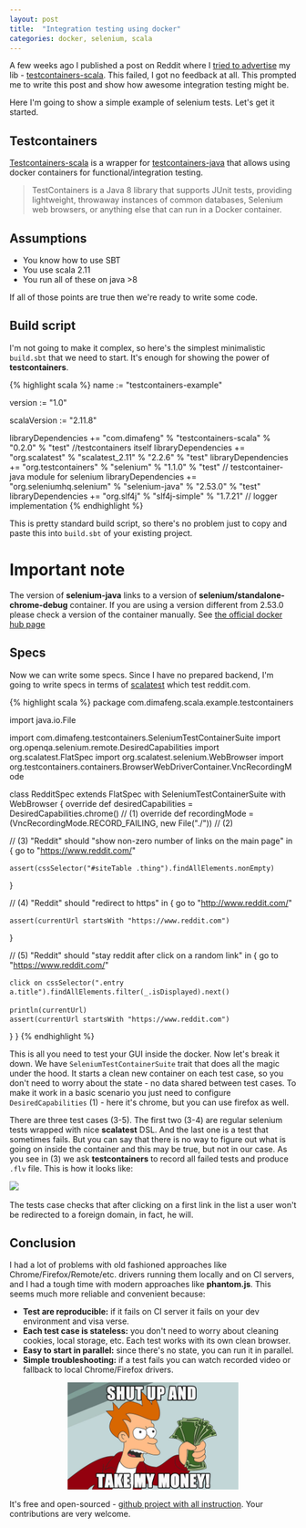 ```yaml
---
layout: post
title:  "Integration testing using docker"
categories: docker, selenium, scala
---
```


A few weeks ago I published a post on Reddit where I [tried to advertise][2] my lib - [testcontainers-scala][1].
This failed, I got no feedback at all. This prompted me to write this post and show how awesome integration testing might be.

Here I'm going to show a simple example of selenium tests. Let's get it started.

## Testcontainers

[Testcontainers-scala][1] is a wrapper for [testcontainers-java][4] that allows using docker containers for functional/integration testing.

>TestContainers is a Java 8 library that supports JUnit tests, providing lightweight, throwaway instances of common databases, Selenium web browsers, or anything else that can run in a Docker container.

## Assumptions

* You know how to use SBT
* You use scala 2.11
* You run all of these on java >8

If all of those points are true then we're ready to write some code.

## Build script

I'm not going to make it complex, so here's the simplest minimalistic `build.sbt` that we need to start. It's enough for showing the power of **testcontainers**.

{% highlight scala %}
name := "testcontainers-example"

version := "1.0"

scalaVersion := "2.11.8"

libraryDependencies += "com.dimafeng" % "testcontainers-scala" % "0.2.0" % "test" //testcontainers itself
libraryDependencies += "org.scalatest" % "scalatest_2.11" % "2.2.6" % "test"
libraryDependencies += "org.testcontainers" % "selenium" % "1.1.0" % "test" // testcontainer-java module for selenium
libraryDependencies += "org.seleniumhq.selenium" % "selenium-java" % "2.53.0" % "test"
libraryDependencies += "org.slf4j" % "slf4j-simple" % "1.7.21" // logger implementation
{% endhighlight %}

This is pretty standard build script, so there's no problem just to copy and paste this into `build.sbt` of your existing project.

<div class="disclaimer">
<h1>Important note</h1>
The version of <strong>selenium-java</strong> links to a version of <strong>selenium/standalone-chrome-debug</strong> container. If you are using a version different from 2.53.0 please check a version of the container manually. See <a href="https://hub.docker.com/r/selenium/standalone-chrome-debug/tags/">the official docker hub page</a>
</div>

## Specs

Now we can write some specs. Since I have no prepared backend, I'm going to write specs in terms of [scalatest][3] which test reddit.com.

{% highlight scala %}
package com.dimafeng.scala.example.testcontainers

import java.io.File

import com.dimafeng.testcontainers.SeleniumTestContainerSuite
import org.openqa.selenium.remote.DesiredCapabilities
import org.scalatest.FlatSpec
import org.scalatest.selenium.WebBrowser
import org.testcontainers.containers.BrowserWebDriverContainer.VncRecordingMode


class RedditSpec extends FlatSpec with SeleniumTestContainerSuite with WebBrowser {
  override def desiredCapabilities = DesiredCapabilities.chrome() // (1)
  override def recordingMode = (VncRecordingMode.RECORD_FAILING, new File("./")) // (2)

  // (3)
  "Reddit" should "show non-zero number of links on the main page" in {
    go to "https://www.reddit.com/"

    assert(cssSelector("#siteTable .thing").findAllElements.nonEmpty)
  }

  // (4)
  "Reddit" should "redirect to https" in {
    go to "http://www.reddit.com/"

    assert(currentUrl startsWith "https://www.reddit.com")
  }

  // (5)
  "Reddit" should "stay reddit after click on a random link" in {
    go to "https://www.reddit.com/"

    click on cssSelector(".entry a.title").findAllElements.filter(_.isDisplayed).next()

    println(currentUrl)
    assert(currentUrl startsWith "https://www.reddit.com")
  }
}
{% endhighlight %}

This is all you need to test your GUI inside the docker. Now let's break it down. We have `SeleniumTestContainerSuite` trait that does all the magic under the hood. It starts a clean new container on each test case, so you don't need to worry about the state - no data shared between test cases. To make it work in a basic scenario you just need to configure `DesiredCapabilities` (1) - here it's chrome, but you can use firefox as well.

There are three test cases (3-5). The first two (3-4) are regular selenium tests wrapped with nice **scalatest** DSL.
And the last one is a test that sometimes fails. But you can say that there is no way to figure out what is going on inside the container and this may be true, but not in our case. As you see in (3) we ask **testcontainers** to record all failed tests and produce `.flv` file. This is how it looks like:

<p>
<img src="/assets/testcontainers-selenium/testcontainers-selenium.gif" />
</p>

The tests case checks that after clicking on a first link in the list a user won't be redirected to a foreign domain, in fact, he will.

## Conclusion

I had a lot of problems with old fashioned approaches like Chrome/Firefox/Remote/etc. drivers running them locally and on CI servers, and I had a tough time with modern approaches like **phantom.js**. This seems much more reliable and convenient because:

* **Test are reproducible:** if it fails on CI server it fails on your dev environment and visa verse.
* **Each test case is stateless:** you don't need to worry about cleaning cookies, local storage, etc. Each test works with its own clean browser.
* **Easy to start in parallel:** since there's no state, you can run it in parallel.
* **Simple troubleshooting:** if a test fails you can watch recorded video or fallback to local Chrome/Firefox drivers.

<p style="text-align: center;">
<img style="width: 300px;" src="/assets/testcontainers-selenium/Shut-up-and-take-my-money.jpg" />
</p>

It's free and open-sourced - [github project with all instruction][1]. Your contributions are very welcome.

[1]: https://github.com/dimafeng/testcontainers-scala
[2]: https://www.reddit.com/r/scala/comments/4s695y/use_docker_containers_for_testing_in_scala/
[3]: http://www.scalatest.org/
[4]: https://github.com/testcontainers/testcontainers-java
